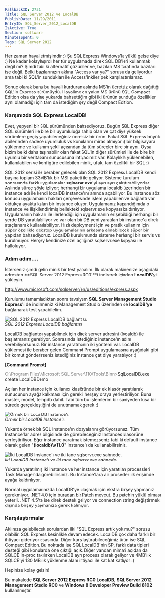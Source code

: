 ```yaml
---
FallbackID: 2731
Title: SQL Server 2012 ve LocalDB
PublishDate: 11/29/2011
EntryID: SQL_Server_2012_LocalDB
IsActive: True
Section: software
MinutesSpent: 0
Tags: SQL Server 2012
---
```

Her zaman hayal etmişimdir :) Şu SQL Express Windows'la yüklü gelse diye
:) Ne kadar kolaylaşırdı her tür uygulamada direk SQL DB'leri kullanmak
değil mi? Şimdi tabi ki alternatif çözümler ve, bazıları MS tarafında
bazıları ise değil. Belki bazılarınızın aklına "Access var ya?" sorusu
da geliyordur ama tabi ki SQL'in sundukları ile Access'inkiler pek
karşılaştırılamaz.

Sonuç olarak bana bu hayali kurduran aslında MS'in ücretsiz olarak
dağıttığı SQL'in Express sürümüydü. Hayalime en yakın MS ürünü SQL
Compact Edition olsa da yine yukarda bahsettiğim gibi iki ürünün sunduğu
özellikler aynı olamadığı için tam da istediğim şey değil Compact
Edition.

### Karşınızda SQL Express LocalDB!

Evet, yepyeni bir SQL sürümünden bahsediyoruz. Bugün SQL Express diğer
SQL sürümleri ile bire bir uyumluluğa sahip olan ve çat diye yüksek
sürümlere geçiş yapabileceğiniz ücretsiz bir ürün. Fakat SQL Express
büyük abilerinden sadece uyumluluk vs konularını miras almıyor :) bir
bilgisayara yüklenme ve kullanım şekli açısından da tüm süreçler bire
bir aynı. Oysa bizim belki daha taşınabilir olan fakat SQL'in diğer
sürümleri ile de bire bir uyumlu bir veritabanı sunucusuna ihtiyacımız
var. Kolaylıkla yüklenebilen, kullanılabilen ve konfigüre edilebilen
minik, ufak, tam özellikli bir SQL :)

SQL 2012 serisi ile beraber gelecek olan SQL 2012 Express LocalDB kendi
başına toplam 33MB'lık bir MSI paketi ile geliyor. Sisteme kurulum
sonrasında farklı uygulamalar **sqlservr.exe**'yi ayrı ayrı
çalıştırabiliyorlar. Aslında süreç şöyle izliyor; herhangi bir uygulama
localdb üzerinden bir instance adı ile kendi localDB instance'ını anında
açabiliyor. Bu instance söz konusu uygulamanın hakları çerçevesinde
işlem yapabilen ve bağlantı var oldukça ayakta kalan bir instance
oluyor. Uygulamanız kapandığınıda o instance ve ilişkilendirimiş
bellekteki sqlservr.exe kopyası kaldırılıyor. Uygulamanın hakları ile
ilerlendiği için uygulamanın erişebildiği herhangi bir yerde DB
yaratılabiliyor ve var olan bir DB yeni yaratılan bir instance'a direk
ataçlanarak kullanılabiliyor. Hızlı deployment için ve pratik kullanım
için süper özellikle dekstop uygulamalarının arkasına alınabilecek süper
bir yapıdan bahsediyoruz. LocalDB kurulumunda sisteme herhangi bir
servis vs kurulmuyor. Herşey kendinize özel açtığınız sqlservr.exe
kopyası ile halloluyor.

### Adım adım....

İsterseniz şimdi gelin minik bir test yapalım. İlk olarak makinenize
aşağıdaki adresten **SQL Server 2012 Express RC0'**i indirerek içinden
**LocalDB**'yi yükleyin.

<http://www.microsoft.com/sqlserver/en/us/editions/express.aspx>

Kurulumu tamamladıktan sonra tavsiyem **SQL Server Management Studio
Express**'i de indirmeniz ki Management Studio üzerinden de
**localDB'ye** bağlanarak test yapabilelim.

![SQL 2012 Express LocalDB
bağlantısı.](http://cdn.daron.yondem.com/assets/2731/localdb.png)\
*SQL 2012 Express LocalDB bağlantısı.*

LocalDB bağlantısı yapabilmek için direk server adresini (localdb) ile
başlatmanız gerekiyor. Sonrasında istediğiniz instance'ın adını
verebiliyorsunuz. Bir instance yaratmanın iki yöntemi var. LocalDB
yüklemesi ile beraber gelen Command Prompt uygulamasına aşağıdaki gibi
bir komut gönderirseniz istediğiniz instance çat diye yaratılıyor :)

**[Command Prompt]**

<span style="color: #808080">C:\\Program Files\\Microsoft SQL
Server\\110\\Tools\\Binn\></span>SqlLocalDB.exe create LocalDBDemo

Açılan her instance için kullanıcı klasöründe bir ek klasör yaratılarak
sunucunun ayağa kalkması için gerekli herşey oraya yerleştiriliyor. Buna
master, model, tempdb dahil. Tabi tüm bu işlemlerim bir saniyeden kısa
bir sürede gerçekleştiğini de unutmamak gerek :)

![Örnek bir LocalDB
Instance'ı.](http://cdn.daron.yondem.com/assets/2731/localdb2.png)\
*Örnek bir LocalDB Instance'ı.*

Yukarda örnek bir SQL Instance'ın dosyalarını görüyorsunuz. Tüm
Instance'lar adres bilgisinde de görebileceğiniz Instances klasörüne
yerleştiriliyor. Eğer instance yaratmak istemezseniz tabi ki default
instance olarak gelen "**(localdb)\\v11.0**" instance'ı da
kullanabilirsiniz.

![İki LocalDB Instance'ı ve iki tane sqlservr.exe
sahnede.](http://cdn.daron.yondem.com/assets/2731/localdb3.png)\
*İki LocalDB Instance'ı ve iki tane sqlservr.exe sahnede.*

Yukarda yaratılmış iki instance ve her instance için yaratılan
processleri Task Manager'da görebilirsiniz. Bu Instance'lara air
prosesler ilk erişimde ayağa kaldırılıyor.

Normal uygulamarınızda LocalDB'ye ulaşmak için ekstra birşey yapmanız
gerekmiyor. .NET 4.0 için [buradan bir
Patch](http://support.microsoft.com/kb/2544514/en-us) mevcut. Bu patchin
yüklü olması yeterli. .NET 4.5'te ise direk destek geliyor ve connection
string değiştirmek dışında birşey yapmanıza gerek kalmıyor.

### Karşılaştırmalar

Aklınıza gelebilecek sorulardan ilki "SQL Express artık yok mu?" sorusu
olabilir. SQL Express kesinlikle devam edecek. LocalDB çok daha farklı
bir ihtiyacı gideriyor esasında. Diğer karşılaştırabileceğimiz ürün ise
SQL Compact Edition. Bu noktada ise SQL LocalDB'nin SP, farklı data
tipleri desteği gibi konularda öne çıktığı açık. Diğer yandan mimari
açıdan da SQLCE in-proc takılırken LocalDB ayrı process olarak geliyor
ve 4MB'lık SQLCE'yi 130 MB'lık yüklenme alanı ihtiyacı ile kat kat
katlıyor :)

Hepinize kolay gelsin!

Bu makalede **SQL Server 2012 Express RC0 LocalDB**, **SQL Server 2012
Management Studio RC0** ve **Windows 8 Developer Preview Build 8102**
kullanılmıştır.


